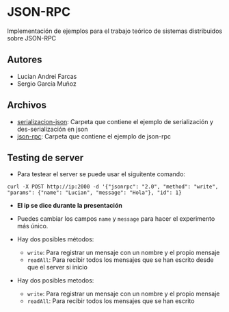 # JSON-RPC

Implementación de ejemplos para el trabajo teórico de sistemas distribuidos sobre JSON-RPC

## Autores

- Lucian Andrei Farcas
- Sergio García Muñoz

## Archivos

- [serializacion-json](./serializacion-json): Carpeta que contiene el ejemplo de serialización y des-serialización en json
- [json-rpc](./json-rpc): Carpeta que contiene el ejemplo de json-rpc

## Testing de server

- Para testear el server se puede usar el siguitente comando:

`curl -X POST http://ip:2000 -d '{"jsonrpc": "2.0", "method": "write", "params": {"name": "Lucian", "message": "Hola"}, "id": 1}`

- **El ip se dice durante la presentación**

- Puedes cambiar los campos `name` y `message` para hacer el experimento más único.

- Hay dos posibles métodos:
  - `write`: Para registrar un mensaje con un nombre y el propio mensaje
  - `readAll`: Para recibir todos los mensajes que se han escrito desde que el server si inicio

- Hay dos posibles metodos:
    -  ```write```: Para registrar un mensaje con un nombre y el propio mensaje
    -  ```readAll```: Para recibir todos los mensajes que se han escrito
